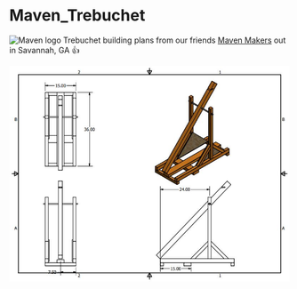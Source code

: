 # Maven_Trebuchet

![Maven logo](https://scontent-atl3-1.cdninstagram.com/t51.2885-19/11208224_844146518992839_1400671759_a.jpg)  Trebuchet building plans from our friends [Maven Makers](http://www.mavenmakers.com/) out in Savannah, GA :+1:

![Maven Trebuchet](/images/Maven_Trebuchet.JPG)


